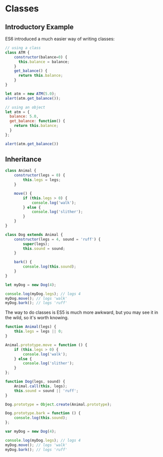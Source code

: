 
# Classes

## Introductory Example

ES6 introduced a much easier way of writing classes:

```javascript
// using a class
class ATM {
    constructor(balance=0) {
      this.balance = balance;
    }
    get_balance() {
      return this.balance;
    }
}

let atm = new ATM(5.0);
alert(atm.get_balance());

// using an object
let atm = {
  balance: 5.0,
  get_balance: function() {
    return this.balance;
  }
};

alert(atm.get_balance())
```

## Inheritance

```javascript
class Animal {
    constructor(legs = 0) {
        this.legs = legs;
    }

    move() {
        if (this.legs > 0) {
            console.log('walk');
        } else {
            console.log('slither');
        }
    }
}

class Dog extends Animal {
    constructor(legs = 4, sound = 'ruff') {
        super(legs);
        this.sound = sound;
    }

    bark() {
        console.log(this.sound);
    }
}

let myDog = new Dog(4);

console.log(myDog.legs); // logs 4
myDog.move(); // logs 'walk'
myDog.bark(); // logs 'ruff'
```



The way to do classes is ES5 is much more awkward, but you may see it in the wild, so it's worth knowing.

```javascript
function Animal(legs) {
    this.legs = legs || 0;
}

Animal.prototype.move = function () {
    if (this.legs > 0) {
        console.log('walk');
    } else {
        console.log('slither');
    }
};

function Dog(legs, sound) {
    Animal.call(this, legs);
    this.sound = sound || 'ruff';
}

Dog.prototype = Object.create(Animal.prototype);

Dog.prototype.bark = function () {
    console.log(this.sound);
};

var myDog = new Dog(4);

console.log(myDog.legs); // logs 4
myDog.move(); // logs 'walk'
myDog.bark(); // logs 'ruff'
```

